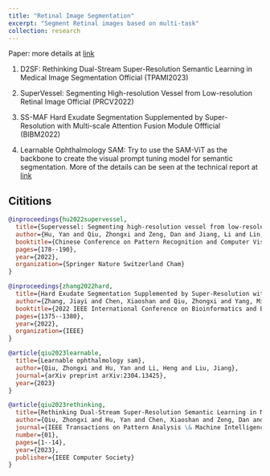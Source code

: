 ```yaml
---
title: "Retinal Image Segmentation"
excerpt: "Segment Retinal images based on multi-task"
collection: research
---
```

Paper: more details at [link](https://github.com/Qsingle/imed_vision)
1. D2SF: Rethinking Dual-Stream Super-Resolution Semantic Learning in Medical Image Segmentation Official (TPAMI2023)

2. SuperVessel: Segmenting High-resolution Vessel from Low-resolution Retinal Image Official (PRCV2022)
   
3. SS-MAF Hard Exudate Segmentation Supplemented by Super-Resolution with Multi-scale Attention Fusion Module Offficial (BIBM2022)
   
4. Learnable Ophthalmology SAM: 
   Try to use the SAM-ViT as the backbone to create the visual prompt tuning model for semantic segmentation. More of the details can be seen at the technical report at [link](https://github.com/Qsingle/LearnablePromptSAM)

## Cititions

```bibtex
@inproceedings{hu2022supervessel,
  title={Supervessel: Segmenting high-resolution vessel from low-resolution retinal image},
  author={Hu, Yan and Qiu, Zhongxi and Zeng, Dan and Jiang, Li and Lin, Chen and Liu, Jiang},
  booktitle={Chinese Conference on Pattern Recognition and Computer Vision (PRCV)},
  pages={178--190},
  year={2022},
  organization={Springer Nature Switzerland Cham}
}

@inproceedings{zhang2022hard,
  title={Hard Exudate Segmentation Supplemented by Super-Resolution with Multi-scale Attention Fusion Module},
  author={Zhang, Jiayi and Chen, Xiaoshan and Qiu, Zhongxi and Yang, Mingming and Hu, Yan and Liu, Jiang},
  booktitle={2022 IEEE International Conference on Bioinformatics and Biomedicine (BIBM)},
  pages={1375--1380},
  year={2022},
  organization={IEEE}
}

@article{qiu2023learnable,
  title={Learnable ophthalmology sam},
  author={Qiu, Zhongxi and Hu, Yan and Li, Heng and Liu, Jiang},
  journal={arXiv preprint arXiv:2304.13425},
  year={2023}
}

@article{qiu2023rethinking,
  title={Rethinking Dual-Stream Super-Resolution Semantic Learning in Medical Image Segmentation},
  author={Qiu, Zhongxi and Hu, Yan and Chen, Xiaoshan and Zeng, Dan and Hu, Qingyong and Liu, Jiang},
  journal={IEEE Transactions on Pattern Analysis \& Machine Intelligence},
  number={01},
  pages={1--14},
  year={2023},
  publisher={IEEE Computer Society}
}
```

